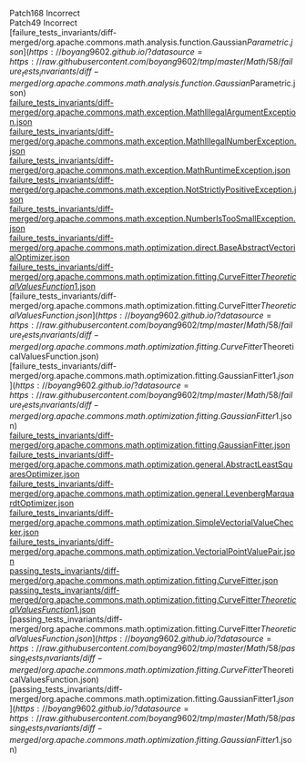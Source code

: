Patch168 Incorrect  
Patch49 Incorrect  
[failure_tests_invariants/diff-merged/org.apache.commons.math.analysis.function.Gaussian$Parametric.json](https://boyang9602.github.io/?datasource=https://raw.githubusercontent.com/boyang9602/tmp/master/Math/58/failure_tests_invariants/diff-merged/org.apache.commons.math.analysis.function.Gaussian$Parametric.json)  
[failure_tests_invariants/diff-merged/org.apache.commons.math.exception.MathIllegalArgumentException.json](https://boyang9602.github.io/?datasource=https://raw.githubusercontent.com/boyang9602/tmp/master/Math/58/failure_tests_invariants/diff-merged/org.apache.commons.math.exception.MathIllegalArgumentException.json)  
[failure_tests_invariants/diff-merged/org.apache.commons.math.exception.MathIllegalNumberException.json](https://boyang9602.github.io/?datasource=https://raw.githubusercontent.com/boyang9602/tmp/master/Math/58/failure_tests_invariants/diff-merged/org.apache.commons.math.exception.MathIllegalNumberException.json)  
[failure_tests_invariants/diff-merged/org.apache.commons.math.exception.MathRuntimeException.json](https://boyang9602.github.io/?datasource=https://raw.githubusercontent.com/boyang9602/tmp/master/Math/58/failure_tests_invariants/diff-merged/org.apache.commons.math.exception.MathRuntimeException.json)  
[failure_tests_invariants/diff-merged/org.apache.commons.math.exception.NotStrictlyPositiveException.json](https://boyang9602.github.io/?datasource=https://raw.githubusercontent.com/boyang9602/tmp/master/Math/58/failure_tests_invariants/diff-merged/org.apache.commons.math.exception.NotStrictlyPositiveException.json)  
[failure_tests_invariants/diff-merged/org.apache.commons.math.exception.NumberIsTooSmallException.json](https://boyang9602.github.io/?datasource=https://raw.githubusercontent.com/boyang9602/tmp/master/Math/58/failure_tests_invariants/diff-merged/org.apache.commons.math.exception.NumberIsTooSmallException.json)  
[failure_tests_invariants/diff-merged/org.apache.commons.math.optimization.direct.BaseAbstractVectorialOptimizer.json](https://boyang9602.github.io/?datasource=https://raw.githubusercontent.com/boyang9602/tmp/master/Math/58/failure_tests_invariants/diff-merged/org.apache.commons.math.optimization.direct.BaseAbstractVectorialOptimizer.json)  
[failure_tests_invariants/diff-merged/org.apache.commons.math.optimization.fitting.CurveFitter$TheoreticalValuesFunction$1.json](https://boyang9602.github.io/?datasource=https://raw.githubusercontent.com/boyang9602/tmp/master/Math/58/failure_tests_invariants/diff-merged/org.apache.commons.math.optimization.fitting.CurveFitter$TheoreticalValuesFunction$1.json)  
[failure_tests_invariants/diff-merged/org.apache.commons.math.optimization.fitting.CurveFitter$TheoreticalValuesFunction.json](https://boyang9602.github.io/?datasource=https://raw.githubusercontent.com/boyang9602/tmp/master/Math/58/failure_tests_invariants/diff-merged/org.apache.commons.math.optimization.fitting.CurveFitter$TheoreticalValuesFunction.json)  
[failure_tests_invariants/diff-merged/org.apache.commons.math.optimization.fitting.GaussianFitter$1.json](https://boyang9602.github.io/?datasource=https://raw.githubusercontent.com/boyang9602/tmp/master/Math/58/failure_tests_invariants/diff-merged/org.apache.commons.math.optimization.fitting.GaussianFitter$1.json)  
[failure_tests_invariants/diff-merged/org.apache.commons.math.optimization.fitting.GaussianFitter.json](https://boyang9602.github.io/?datasource=https://raw.githubusercontent.com/boyang9602/tmp/master/Math/58/failure_tests_invariants/diff-merged/org.apache.commons.math.optimization.fitting.GaussianFitter.json)  
[failure_tests_invariants/diff-merged/org.apache.commons.math.optimization.general.AbstractLeastSquaresOptimizer.json](https://boyang9602.github.io/?datasource=https://raw.githubusercontent.com/boyang9602/tmp/master/Math/58/failure_tests_invariants/diff-merged/org.apache.commons.math.optimization.general.AbstractLeastSquaresOptimizer.json)  
[failure_tests_invariants/diff-merged/org.apache.commons.math.optimization.general.LevenbergMarquardtOptimizer.json](https://boyang9602.github.io/?datasource=https://raw.githubusercontent.com/boyang9602/tmp/master/Math/58/failure_tests_invariants/diff-merged/org.apache.commons.math.optimization.general.LevenbergMarquardtOptimizer.json)  
[failure_tests_invariants/diff-merged/org.apache.commons.math.optimization.SimpleVectorialValueChecker.json](https://boyang9602.github.io/?datasource=https://raw.githubusercontent.com/boyang9602/tmp/master/Math/58/failure_tests_invariants/diff-merged/org.apache.commons.math.optimization.SimpleVectorialValueChecker.json)  
[failure_tests_invariants/diff-merged/org.apache.commons.math.optimization.VectorialPointValuePair.json](https://boyang9602.github.io/?datasource=https://raw.githubusercontent.com/boyang9602/tmp/master/Math/58/failure_tests_invariants/diff-merged/org.apache.commons.math.optimization.VectorialPointValuePair.json)  
[passing_tests_invariants/diff-merged/org.apache.commons.math.optimization.fitting.CurveFitter.json](https://boyang9602.github.io/?datasource=https://raw.githubusercontent.com/boyang9602/tmp/master/Math/58/passing_tests_invariants/diff-merged/org.apache.commons.math.optimization.fitting.CurveFitter.json)  
[passing_tests_invariants/diff-merged/org.apache.commons.math.optimization.fitting.CurveFitter$TheoreticalValuesFunction$1.json](https://boyang9602.github.io/?datasource=https://raw.githubusercontent.com/boyang9602/tmp/master/Math/58/passing_tests_invariants/diff-merged/org.apache.commons.math.optimization.fitting.CurveFitter$TheoreticalValuesFunction$1.json)  
[passing_tests_invariants/diff-merged/org.apache.commons.math.optimization.fitting.CurveFitter$TheoreticalValuesFunction.json](https://boyang9602.github.io/?datasource=https://raw.githubusercontent.com/boyang9602/tmp/master/Math/58/passing_tests_invariants/diff-merged/org.apache.commons.math.optimization.fitting.CurveFitter$TheoreticalValuesFunction.json)  
[passing_tests_invariants/diff-merged/org.apache.commons.math.optimization.fitting.GaussianFitter$1.json](https://boyang9602.github.io/?datasource=https://raw.githubusercontent.com/boyang9602/tmp/master/Math/58/passing_tests_invariants/diff-merged/org.apache.commons.math.optimization.fitting.GaussianFitter$1.json)  
